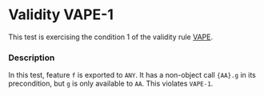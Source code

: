 # Validity VAPE-1

This test is exercising the condition 1 of the validity rule [VAPE](..).

### Description

In this test, feature `f` is exported to `ANY`. It has a non-object call `{AA}.g` in its precondition, but `g` is only available to `AA`. This violates `VAPE-1`.



